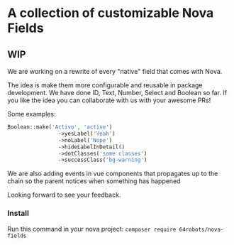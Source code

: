 # A collection of customizable Nova Fields

## WIP

We are working on a rewrite of every "native" field that comes with Nova.

The idea is make them more configurable and reusable in package development. We have done ID, Text, Number, Select and Boolean so far. If you like the idea you can collaborate with us with your awesome PRs!

Some examples:

```php
Boolean::make('Activo', 'active')
                ->yesLabel('Yeah')
                ->noLabel('Nope')
                ->hideLabelInDetail()
                ->dotClasses('some classes')
                ->successClass('bg-warning')
```

We are also adding events in vue components that propagates up to the chain so the parent notices when something has happened

Looking forward to see your feedback.

### Install

Run this command in your nova project:
`composer require 64robots/nova-fields`
